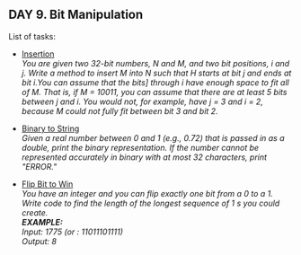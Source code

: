 ## DAY 9. Bit Manipulation

List of tasks:

- [Insertion](https://github.com/yankouskia/cracking-interview/tree/master/DAY%209/Insertion.java)  
  *You are given two 32-bit numbers, N and M, and two bit positions, i and j. Write a method to insert M into N such that H starts at bit j and ends at bit i.You can assume that the bits] through i have enough space to fit all of M. That is, if M = 10011, you can assume that there are at least 5 bits between j and i. You would not, for example, have j = 3 and i = 2, because M could not fully fit between bit 3 and bit 2.*  

- [Binary to String](https://github.com/yankouskia/cracking-interview/tree/master/DAY%209/BinaryToString.java)  
  *Given a real number between 0 and 1 (e.g., 0.72) that is passed in as a double, print the binary representation. If the number cannot be represented accurately in binary with at most 32 characters, print "ERROR."*  

- [Flip Bit  to Win](https://github.com/yankouskia/cracking-interview/tree/master/DAY%209/FlipBitToWin.java)  
  *You have an integer and you can flip exactly one bit from a 0 to a 1. Write code to find the length of the longest sequence of 1 s you could create.  
  __EXAMPLE:__  
  Input: 1775 (or : 11011101111)  
  Output: 8*  
